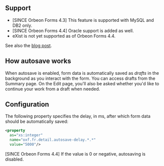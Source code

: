 ## Support

- [SINCE Orbeon Forms 4.3] This feature is supported with MySQL and DB2 only.
- [SINCE Orbeon Forms 4.4] Oracle support is added as well.
- eXist is not yet supported as of Orbeon Forms 4.4.

See also the [blog post](http://blog.orbeon.com/2013/10/autosave.html).

## How autosave works

When autosave is enabled, form data is automatically saved as *drafts* in the background as you interact with the form. You can access drafts from the Summary page. On the Edit page, you'll also be asked whether you'd like to continue your work from a draft when needed.

## Configuration
The following property specifies the delay, in ms, after which form data should be automatically saved:

```xml
<property
  as="xs:integer"
  name="oxf.fr.detail.autosave-delay.*.*"
  value="5000"/>
```

[SINCE Orbeon Forms 4.4] If the value is 0 or negative, autosaving is disabled.
